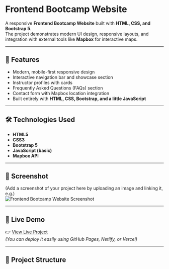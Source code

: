 # Frontend Bootcamp Website

A responsive **Frontend Bootcamp Website** built with **HTML, CSS, and Bootstrap 5**.  
The project demonstrates modern UI design, responsive layouts, and integration with external tools like **Mapbox** for interactive maps.  

---

## 🚀 Features
- Modern, mobile-first responsive design  
- Interactive navigation bar and showcase section  
- Instructor profiles with cards  
- Frequently Asked Questions (FAQs) section  
- Contact form with Mapbox location integration  
- Built entirely with **HTML, CSS, Bootstrap, and a little JavaScript**

---

## 🛠️ Technologies Used
- **HTML5**  
- **CSS3**  
- **Bootstrap 5**  
- **JavaScript (basic)**  
- **Mapbox API**  

---

## 📸 Screenshot
(Add a screenshot of your project here by uploading an image and linking it, e.g.)  
![Frontend Bootcamp Website Screenshot](screenshot.png)

---

## 🔗 Live Demo
👉 [View Live Project](https://your-live-demo-link.com)  
*(You can deploy it easily using GitHub Pages, Netlify, or Vercel)*  

---

## 📂 Project Structure

